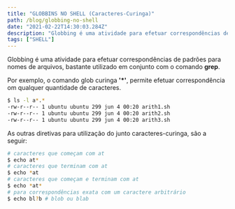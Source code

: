 ```yaml
---
title: "GLOBBINS NO SHELL (Caracteres-Curinga)"
path: /blog/globbing-no-shell
date: "2021-02-22T14:30:03.284Z"
description: "Globbing é uma atividade para efetuar correspondências de padrões para nomes de arquivos."
tags: ["SHELL"]
---
```


Globbing é uma atividade para efetuar correspondências de padrões para nomes de arquivos, bastante utilizado em conjunto com o comando **grep**.

Por exemplo, o comando glob curinga **'*'**, permite efetuar correspondência om qualquer quantidade de caracteres.

```bash
$ ls -l a*.*
-rw-r--r-- 1 ubuntu ubuntu 299 jun 4 00:20 arith1.sh
-rw-r--r-- 1 ubuntu ubuntu 299 jun 4 00:20 arith2.sh
-rw-r--r-- 1 ubuntu ubuntu 299 jun 4 00:20 arith3.sh
```

As outras diretivas para utilização do junto caracteres-curinga, são a seguir:

```bash
# caracteres que começam com at
$ echo at*
# caracteres que terminam com at
$ echo *at
# caracteres que começam e terminam com at
$ echo *at*
# para correspondências exata com um caractere arbitrário
$ echo bl?b # blob ou blab
```
